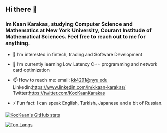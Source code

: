 ## Hi there 👋
### Im Kaan Karakas, studying Computer Science and Mathematics at New York University, Courant Institude of Mathematical Sciences. Feel free to reach out to me for anything. 


- 🔭 I’m interested in fintech, trading and Software Development

- 🌱 I’m currently learning Low Latency C++ programming and network card optimization
  
- 📫 How to reach me: email: kk4291@nyu.edu Linkedin:https://www.linkedin.com/in/kkaan-karakas/ Twitter:https://twitter.com/KocKaanKarakas

- ⚡ Fun fact: I can speak English, Turkish, Japanese and a bit of Russian. 

[![KocKaan's GitHub stats](https://github-readme-stats.vercel.app/api?username=KocKaan)](https://github.com/anuraghazra/github-readme-stats)

[![Top Langs](https://github-readme-stats.vercel.app/api/top-langs/?username=KocKaan&layout=compact&hide=yacc)](https://github.com/anuraghazra/github-readme-stats)
